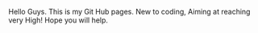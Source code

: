 Hello Guys. This is my Git Hub pages. New to coding, Aiming at reaching very High! Hope you will help.
